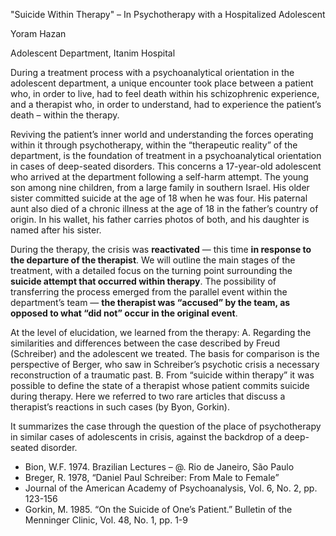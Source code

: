 "Suicide Within Therapy" – In Psychotherapy with a Hospitalized Adolescent

Yoram Hazan

Adolescent Department, Itanim Hospital

During a treatment process with a psychoanalytical orientation in the adolescent department, a unique encounter took place between a patient who, in order to live, had to feel death within his schizophrenic experience, and a therapist who, in order to understand, had to experience the patient’s death – within the therapy.

Reviving the patient’s inner world and understanding the forces operating within it through psychotherapy, within the “therapeutic reality” of the department, is the foundation of treatment in a psychoanalytical orientation in cases of deep-seated disorders. This concerns a 17-year-old adolescent who arrived at the department following a self-harm attempt. The young son among nine children, from a large family in southern Israel. His older sister committed suicide at the age of 18 when he was four. His paternal aunt also died of a chronic illness at the age of 18 in the father’s country of origin. In his wallet, his father carries photos of both, and his daughter is named after his sister.

During the therapy, the crisis was **reactivated** — this time **in response to the departure of the therapist**. We will outline the main stages of the treatment, with a detailed focus on the turning point surrounding the **suicide attempt that occurred within therapy**. The possibility of transferring the process emerged from the parallel event within the department’s team — **the therapist was “accused” by the team, as opposed to what “did not” occur in the original event**.

At the level of elucidation, we learned from the therapy:
A. Regarding the similarities and differences between the case described by Freud (Schreiber) and the adolescent we treated.
The basis for comparison is the perspective of Berger, who saw in Schreiber’s psychotic crisis a necessary reconstruction of a traumatic past.
B. From “suicide within therapy” it was possible to define the state of a therapist whose patient commits suicide during therapy. Here we referred to two rare articles that discuss a therapist’s reactions in such cases (by Byon, Gorkin).

It summarizes the case through the question of the place of psychotherapy in similar cases of adolescents in crisis, against the backdrop of a deep-seated disorder.

- Bion, W.F. 1974. Brazilian Lectures – @. Rio de Janeiro, São Paulo
- Breger, R. 1978, “Daniel Paul Schreiber: From Male to Female”
- Journal of the American Academy of Psychoanalysis, Vol. 6, No. 2, pp. 123-156
- Gorkin, M. 1985. “On the Suicide of One’s Patient.” Bulletin of the Menninger Clinic, Vol. 48, No. 1, pp. 1-9
